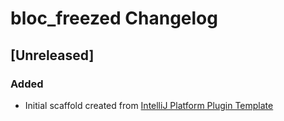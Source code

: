<!-- Keep a Changelog guide -> https://keepachangelog.com -->

# bloc_freezed Changelog

## [Unreleased]
### Added
- Initial scaffold created from [IntelliJ Platform Plugin Template](https://github.com/JetBrains/intellij-platform-plugin-template)
